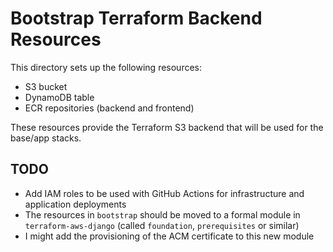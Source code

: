 # Bootstrap Terraform Backend Resources

This directory sets up the following resources:

- S3 bucket
- DynamoDB table
- ECR repositories (backend and frontend)

These resources provide the Terraform S3 backend that will be used for the base/app stacks.

## TODO

- Add IAM roles to be used with GitHub Actions for infrastructure and application deployments
- The resources in `bootstrap` should be moved to a formal module in `terraform-aws-django` (called `foundation`, `prerequisites` or similar)
- I might add the provisioning of the ACM certificate to this new module